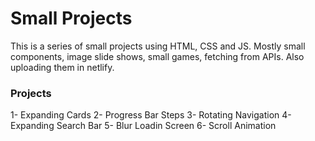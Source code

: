 # Small Projects

This is a series of small projects using HTML, CSS and JS.
Mostly small components, image slide shows, small games, fetching from APIs.
Also uploading them in netlify.

### Projects

1- Expanding Cards
2- Progress Bar Steps
3- Rotating Navigation
4- Expanding Search Bar
5- Blur Loadin Screen
6- Scroll Animation
